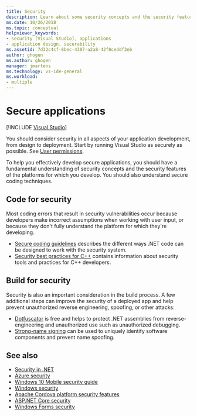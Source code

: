 ```yaml
---
title: Security
description: Learn about some security concepts and the security features that can help you effectively develop secure applications.
ms.date: 10/26/2018
ms.topic: conceptual
helpviewer_keywords:
- security [Visual Studio], applications
- application design, securability
ms.assetid: 7d32c4cf-8bec-4307-a2a8-42f0ceddf3eb
author: ghogen
ms.author: ghogen
manager: jmartens
ms.technology: vs-ide-general
ms.workload:
- multiple
---
```

# Secure applications

 [!INCLUDE [Visual Studio](~/includes/applies-to-version/vs-windows-only.md)]

You should consider security in all aspects of your application development, from design to deployment. Start by running Visual Studio as securely as possible. See [User permissions](../ide/user-permissions-and-visual-studio.md).

To help you effectively develop secure applications, you should have a fundamental understanding of security concepts and the security features of the platforms for which you develop. You should also understand secure coding techniques.

## Code for security

Most coding errors that result in security vulnerabilities occur because developers make incorrect assumptions when working with user input, or because they don't fully understand the platform for which they're developing.

- [Secure coding guidelines](/dotnet/standard/security/secure-coding-guidelines) describes the different ways .NET code can be designed to work with the security system.
- [Security best practices for C++](/cpp/top/security-best-practices-for-cpp) contains information about security tools and practices for C++ developers.

## Build for security

Security is also an important consideration in the build process. A few additional steps can improve the security of a deployed app and help prevent unauthorized reverse engineering, spoofing, or other attacks:

- [Dotfuscator](dotfuscator/index.md) is free and helps to protect .NET assemblies from reverse-engineering and unauthorized use such as unauthorized debugging.
- [Strong-name signing](managing-assembly-and-manifest-signing.md) can be used to uniquely identify software components and prevent name spoofing.

## See also

- [Security in .NET](/dotnet/standard/security/index)
- [Azure security](/azure/security/)
- [Windows 10 Mobile security guide](/windows/security/threat-protection/windows-10-mobile-security-guide)
- [Windows security](/windows/security/)
- [Apache Cordova platform security features](/previous-versions/visualstudio/cross-platform/tools-for-cordova/security/best-practices?view=toolsforcordova-2017&preserve-view=true)
- [ASP.NET Core security](/aspnet/core/security/?view=aspnetcore-2.1&preserve-view=true)
- [Windows Forms security](/dotnet/framework/winforms/windows-forms-security)
